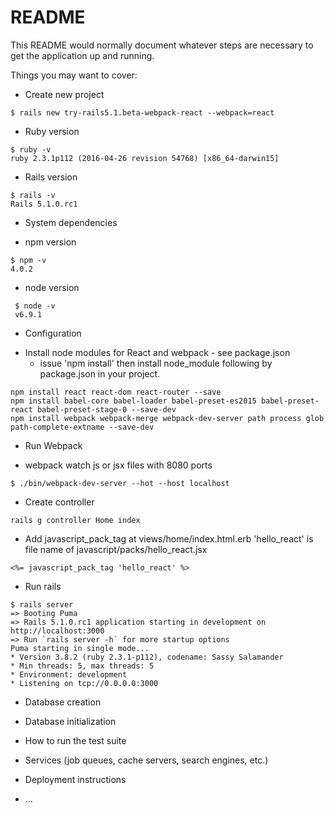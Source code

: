 # README

This README would normally document whatever steps are necessary to get the
application up and running.

Things you may want to cover:

* Create new project
```
$ rails new try-rails5.1.beta-webpack-react --webpack=react
```

* Ruby version
```
$ ruby -v
ruby 2.3.1p112 (2016-04-26 revision 54768) [x86_64-darwin15]
```

* Rails version
```
$ rails -v
Rails 5.1.0.rc1
```

* System dependencies
 - npm version
```
$ npm -v
4.0.2
```
 - node version
```
 $ node -v
 v6.9.1
```
 
* Configuration
- Install node modules for React and webpack - see package.json
  - issue 'npm install' then install node_module following by package.json in your project.
```
npm install react react-dom react-router --save
npm install babel-core babel-loader babel-preset-es2015 babel-preset-react babel-preset-stage-0 --save-dev
npm install webpack webpack-merge webpack-dev-server path process glob path-complete-extname --save-dev
```

* Run Webpack
- webpack watch js or jsx files with 8080 ports
```
$ ./bin/webpack-dev-server --hot --host localhost
```

* Create controller
```
rails g controller Home index
```

* Add javascript_pack_tag at views/home/index.html.erb
'hello_react' is file name of javascript/packs/hello_react.jsx

```
<%= javascript_pack_tag 'hello_react' %>
```

* Run rails
```
$ rails server
=> Booting Puma
=> Rails 5.1.0.rc1 application starting in development on http://localhost:3000
=> Run `rails server -h` for more startup options
Puma starting in single mode...
* Version 3.8.2 (ruby 2.3.1-p112), codename: Sassy Salamander
* Min threads: 5, max threads: 5
* Environment: development
* Listening on tcp://0.0.0.0:3000

```
* Database creation

* Database initialization

* How to run the test suite

* Services (job queues, cache servers, search engines, etc.)

* Deployment instructions

* ...
